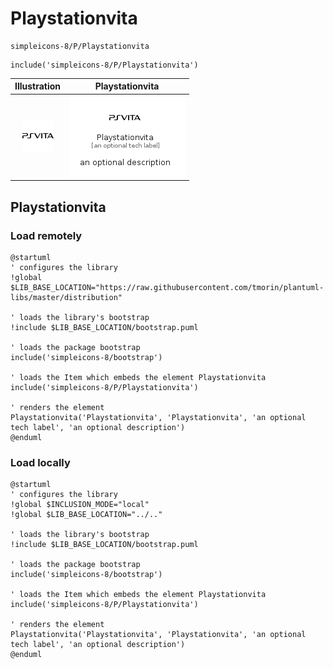 # Playstationvita


```text
simpleicons-8/P/Playstationvita
```

```text
include('simpleicons-8/P/Playstationvita')
```



| Illustration | Playstationvita |
| :---: | :---: |
| ![illustration for Illustration](../../simpleicons-8/P/Playstationvita.png) | ![illustration for Playstationvita](../../simpleicons-8/P/Playstationvita.Local.png) |




## Playstationvita

### Load remotely
```plantuml
@startuml
' configures the library
!global $LIB_BASE_LOCATION="https://raw.githubusercontent.com/tmorin/plantuml-libs/master/distribution"

' loads the library's bootstrap
!include $LIB_BASE_LOCATION/bootstrap.puml

' loads the package bootstrap
include('simpleicons-8/bootstrap')

' loads the Item which embeds the element Playstationvita
include('simpleicons-8/P/Playstationvita')

' renders the element
Playstationvita('Playstationvita', 'Playstationvita', 'an optional tech label', 'an optional description')
@enduml
```

### Load locally
```plantuml
@startuml
' configures the library
!global $INCLUSION_MODE="local"
!global $LIB_BASE_LOCATION="../.."

' loads the library's bootstrap
!include $LIB_BASE_LOCATION/bootstrap.puml

' loads the package bootstrap
include('simpleicons-8/bootstrap')

' loads the Item which embeds the element Playstationvita
include('simpleicons-8/P/Playstationvita')

' renders the element
Playstationvita('Playstationvita', 'Playstationvita', 'an optional tech label', 'an optional description')
@enduml
```


